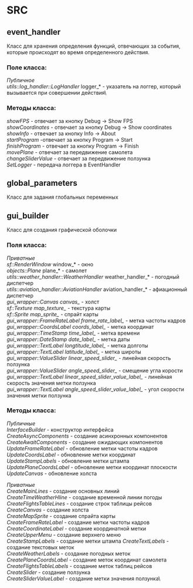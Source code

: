 # SRC 
## event_handler
Класс для хранения определения функций, отвечающих за события, которые происходят во время определенного действия.
### Поле класса:
*Публичное*\
*utils::log_handler::LogHandler* logger_* - указатель на логгер, который вызывается при совершении действия\

### Методы класса:
*showFPS* - отвечает за кнопку Debug -> Show FPS\
*showCoordinates* - отвечает за кнопку Debug -> Show coordinates\
*showInfo* - отвечает за кнопку Info -> About\
*startProgram* -отвечает за кнопку Program -> Start\
*finishProgram* - отвечает за кнопку Program -> Finish\
*movePlane* - отвечает за передвижение самолета\
*changeSliderValue* - отвечает за передвижение ползунка\
*SetLogger* - передача логгера в EventHandler

## global_parameters
Класс для задания глобальных переменных

## gui_builder
Класс для создания графической оболочки
### Поля класса:
*Приватные*\
*sf::RenderWindow* window_* - окно\
*objects::Plane* plane_* - самолет\
*utils::weather_handler::WeatherHandler* weather_handler_* - погодный диспетчер\
*utils::aviation_handler::AviationHandler* aviation_handler_* - афиационный диспетчер\
*gui_wrapper::Canvas canvas_* - холст\
*sf::Texture map_texture_* - текстура карты\
*sf::Sprite map_sprite_* - спрайт карты\
*gui_wrapper::FrameRateLabel frame_rate_label_* - метка частоты кадров\
*gui_wrapper::CoordsLabel coords_label_* - метка координат\
*gui_wrapper::TimeStamp time_label_* - метка времени\
*gui_wrapper::DateStamp date_label_* - метка даты\
*gui_wrapper::TextLabel longtitude_label_* - метка долготы\
*gui_wrapper::TextLabel latitude_label_* - метка широты\
*gui_wrapper::ValueSlider linear_speed_slider_* - линейная скорость ползунка\
*gui_wrapper::ValueSlider angle_speed_slider_* - смещение угла корости\
*gui_wrapper::TextLabel linear_speed_slider_value_label_* - линейная скорость значения метки ползунка\
*gui_wrapper::TextLabel angle_speed_slider_value_label_* - угол скорости значения метки ползунка

### Методы класса:
*Публичные*\
*InterfaceBuilder* - конструктор интерфейса\
*CreateAsyncComponents* - создание асинхронных компонентов\
*CreateAwaitComponents* - создание ожидающих компонентов\
*UpdateFrameRateLabel* - обновление метки частоты кадров\
*UpdateCoordsLabel* - обновление метки координат\
*UpdateStampLabels* - обновление метки штампа\
*UpdatePlaneCoordsLabel* - обновление метки координат плоскости\
*UpdateCanvas* - обновление холста

*Приватные*\
*CreateMainLines* - создание основных линий\
*CreateTimeWeatherHline* - создание временной линии погоды\
*CreateFlightsTableLines* - создание строк таблицы рейсов\
*CreateCanvas* - создание холста\
*CreateMapSprite* - создание спрайта карты\
*CreateFrameRateLabel* - создание метки частоты кадров\
*CreateCoordinateLabel* - создание координатной метки\
*CreateUpperMenu* - создание верхнего меню\
*CreateStampLabels* - создание метки штампа
*CreateTextLabels* - создание текстовых меток\
*CreateWeatherLabels* - создание погодных меток\
*CreatePlaneCoordsLabel* - создание меток координат самолета\
*CreateFlightsTableLabels* - создание меток таблиц рейсов\
*CreateSlider* - создание ползунка\
*CreateSliderValueLabel* - создание метки значения ползунка\
